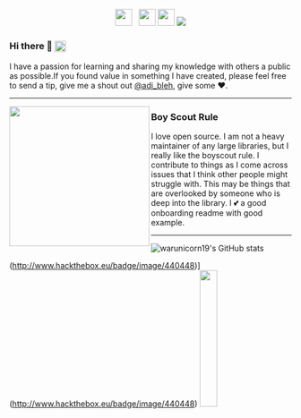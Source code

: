 <!--
**warunicorn19/warunicorn19** is a ✨ _special_ ✨ repository because its `README.md` (this file) appears on your GitHub profile.

Here are some ideas to get you started:

- 🔭 I’m currently working on ...
- 🌱 I’m currently learning ...
- 👯 I’m looking to collaborate on ...
- 🤔 I’m looking for help with ...
- 💬 Ask me about ...
- 📫 How to reach me: ...
- 😄 Pronouns: ...
- ⚡ Fun fact: ...
-->
<p align='center'>
<!-- 
    <a href="https://dev.to/waylonwalker"><img height="30" src="https://raw.githubusercontent.com/WaylonWalker/WaylonWalker/main/icon/dev.png"></a>&nbsp;&nbsp;
<a href="https://twitter.com/_waylonwalker"><img height="30" src="https://github.com/WaylonWalker/WaylonWalker/blob/main/icon/twitter.png?raw=true"></a>&nbsp;&nbsp;
-->
<a href="https://instagram.com/adi_bleh"><img height="30" src="https://github.com/WaylonWalker/WaylonWalker/blob/main/icon/instagram.jpg?raw=true"></a>&nbsp;&nbsp;
<a href="https://www.buymeacoffee.com/bBdtMQO"><img height="30" src="https://github.com/WaylonWalker/WaylonWalker/blob/main/icon/by-me-a-coffee.png?raw=true"></a>
<a href="https://www.linkedin.com/in/aditya-chatterjee-737729159/"><img height="30" src="https://github.com/WaylonWalker/WaylonWalker/blob/main/icon/linkedin.png?raw=true"></a>
<a target="_blank"><img src="https://visitor-badge.glitch.me/badge?page_id=sonichigo.sonichigo"></a>
</p>

### Hi there 👋  <img align="center" alt="GIF" height="20px" src="https://media.giphy.com/media/du3J3cXyzhj75IOgvA/giphy.gif"/>
I have a passion for learning and sharing my knowledge with others a public as possible.If you found value in something I have created, please feel free to send a tip, give me a shout out [@adi_bleh](https://twitter.com/adi_bleh), give some ♥.

---
<p>
  <img width="250" align='left' src="https://github.com/WaylonWalker/WaylonWalker/blob/main/icon/hacktoberfest.png?raw=true">
</p>
 
### Boy Scout Rule

I love open source.  I am not a heavy maintainer of any large libraries, but I really like the boyscout rule.  I contribute to things as I come across issues that I think other people might struggle with.  This may be things that are overlooked by someone who is deep into the library.  I 💕 a good onboarding readme with good example.

 ---

![warunicorn19's GitHub stats](https://github-readme-stats.vercel.app/api?username=warunicorn19&show_icons=true&theme=radical)


(http://www.hackthebox.eu/badge/image/440448)](http://www.hackthebox.eu/badge/image/440448)
<img width="25%" src="https://github-readme-stats.vercel.app/api/top-langs/?username=warunicorn19&layout=compact&theme=tokyonight&custom_title=Top%20Languages">


